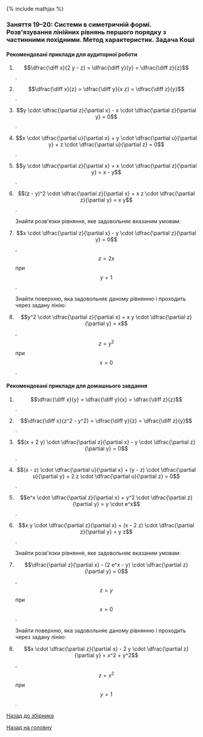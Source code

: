 {% include mathjax %}

### Заняття 19&ndash;20: Системи в симетричній формі. Розв'язування лінійних рівнянь першого порядку з частинними похідними. Метод характеристик. Задача Коші

#### Рекомендовані приклади для аудиторної роботи

1. $$\dfrac{\diff x}{2 y - z} = \dfrac{\diff y}{y} = \dfrac{\diff z}{z}$$.

2. $$\dfrac{\diff x}{z} = \dfrac{\diff y}{x z} = \dfrac{\diff z}{y}$$. 

3. $$y \cdot \dfrac{\partial z}{\partial x} - x \cdot \dfrac{\partial z}{\partial y} = 0$$.

4. $$x \cdot \dfrac{\partial u}{\partial x} + y \cdot \dfrac{\partial u}{\partial y} + z \cdot \dfrac{\partial u}{\partial z} = 0$$.

5. $$y \cdot \dfrac{\partial z}{\partial x} + x \cdot \dfrac{\partial z}{\partial y} = x - y$$.

6. $$(z - y)^2 \cdot \dfrac{\partial z}{\partial x} + x z \cdot \dfrac{\partial z}{\partial y} = x y$$.

	Знайти розв'язки рівняння, яке задовольняє вказаним умовам:

7. $$x \cdot \dfrac{\partial z}{\partial x} - y \cdot \dfrac{\partial z}{\partial y} = 0$$, $$z = 2 x$$ при $$y = 1$$.

	Знайти поверхню, яка задовольняє даному рівнянню і проходить через задану лінію:

8. $$y^2 \cdot \dfrac{\partial z}{\partial x} + x y \cdot \dfrac{\partial z}{\partial y} = x$$, $$z = y^2$$ при $$x = 0$$.

#### Рекомендовані приклади для домашнього завдання

1. $$\dfrac{\diff x}{y} = \dfrac{\diff y}{x} = \dfrac{\diff z}{z}$$.

2. $$\dfrac{\diff x}{z^2 - y^2} = \dfrac{\diff y}{z} = \dfrac{\diff z}{y}$$. 

3. $$(x + 2 y) \cdot \dfrac{\partial z}{\partial x} - y \cdot \dfrac{\partial z}{\partial y} = 0$$.

4. $$(x - z) \cdot \dfrac{\partial u}{\partial x} + (y - z) \cdot \dfrac{\partial u}{\partial y} + 2 z \cdot \dfrac{\partial u}{\partial z} = 0$$.

5. $$e^x \cdot \dfrac{\partial z}{\partial x} + y^2 \cdot \dfrac{\partial z}{\partial y} = y \cdot e^x$$.

6. $$x y \cdot \dfrac{\partial z}{\partial x} + (x - 2 z) \cdot \dfrac{\partial z}{\partial y} = y z$$.

	Знайти розв'язки рівняння, яке задовольняє вказаним умовам:

7. $$\dfrac{\partial z}{\partial x} - (2 e^x - y) \cdot \dfrac{\partial z}{\partial y} = 0$$, $$z = y$$ при $$x = 0$$.

	Знайти поверхню, яка задовольняє даному рівнянню і проходить через задану лінію:

8. $$x \cdot \dfrac{\partial z}{\partial x} - 2 y \cdot \dfrac{\partial z}{\partial y} = x^2 + y^2$$, $$z = x^2$$ при $$y = 1$$.

[Назад до збірника](README.md)

[Назад на головну](../README.md)
